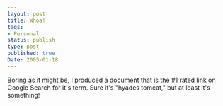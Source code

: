 ```yaml
---
layout: post
title: Whoa!
tags:
- Personal
status: publish
type: post
published: true
Date: 2005-01-18
---
```

Boring as it might be, I produced a document that is the #1 rated link on Google Search for it's term.  Sure it's "hyades tomcat," but at least it's something!
